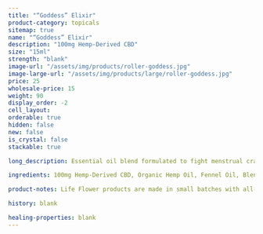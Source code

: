 ```yaml
---
title: "“Goddess” Elixir"
product-category: topicals
sitemap: true
name: "“Goddess” Elixir"
description: "100mg Hemp-Derived CBD"
size: "15ml"
strength: "blank"
image-url: "/assets/img/products/roller-goddess.jpg"
image-large-url: "/assets/img/products/large/roller-goddess.jpg"
price: 25
wholesale-price: 15
weight: 90
display_order: -2
cell_layout:
orderable: true
hidden: false
new: false
is_crystal: false
stackable: true

long_description: Essential oil blend formulated to fight menstrual cramps and balance intense feminine energies. Handcrafted in small batches with love and care.

ingredients: 100mg Hemp-Derived CBD, Organic Hemp Oil, Fennel Oil, Blend of Therapeutic Grade Essential Oils, Organic Herbs, Sunflower Lecithin, Vitamin E, Cleansed & Charged Crystal

product-notes: Life Flower products are made in small batches with all-natural and boutique ingredients. Orders are processed and shipped in 7-10 days.

history: blank

healing-properties: blank
---
```

